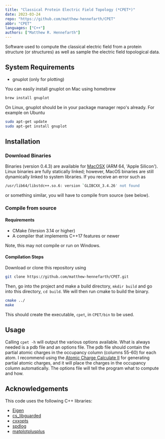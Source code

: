 ```yaml
---
title: "Classical Protein Electric Field Topology (*CPET*)"
date: 2023-03-24
repo: "https://github.com/matthew-hennefarth/CPET"
abbr: "CPET"
languages: ["C++"]
authors: ["Matthew R. Hennefarth"]
---
```


Software used to compute the classical electric field from a protein structure (or structures) as well as sample the electric field topological data.
<!--more-->

## System Requirements
- gnuplot (only for plotting)

You can easily install gnuplot on Mac using homebrew
```sh
brew install gnuplot
```
On Linux, gnuplot should be in your package manager repo's already. For example on Ubuntu
```sh
sudo apt-get update
sudo apt-get install gnuplot
```
## Installation
### Download Binaries
Binaries (version 0.4.3) are available for [MacOSX](https://github.com/matthew-hennefarth/CPET/releases/download/v0.4.3/cpet_MacOSX-ARM64) (ARM 64, 'Apple Silicon'). Linux binaries are fully statically linked; however, MacOS binaries are still dynamically linked to system libraries. If you receive an error such as 
```sh
/usr/lib64/libstdc++.so.6: version `GLIBCXX_3.4.26' not found
```
or something similar, you will have to compile from source (see below).

### Compile from source
#### Requirements
- CMake (Version 3.14 or higher)
- A compiler that implements C++17 features or newer

Note, this may not compile or run on Windows.

#### Compilation Steps
Download or clone this repository using
```sh
git clone https://github.com/matthew-hennefarth/CPET.git
```          
Then, go into the project and make a build directory, `mkdir build` and go into this directory, `cd build`. We will then run cmake to build the binary.
```sh
cmake ../
make
```
This should create the executable, `cpet`, in `CPET/bin` to be used.

## Usage
Calling `cpet -h` will output the various options available. What is always needed is a pdb file and an options file. The pdb file should contain the partial atomic charges in the occupancy column (columns 55-60) for each atom. I recommend using the [Atomic Charge Calculate II](https://acc2.ncbr.muni.cz/) for generating partial atomic charges, and it will place the charges in the occupancy column automatically. The options file will tell the program what to compute and how.

## Acknowledgements
This code uses the following C++ libraries:
- [Eigen](https://gitlab.com/libeigen/eigen)
- [cs_libguarded](https://github.com/copperspice/cs_libguarded)
- [cxxopts](https://github.com/jarro2783/cxxopts)
- [spdlog](https://github.com/gabime/spdlog)
- [matplotplusplus](https://github.com/alandefreitas/matplotplusplus)